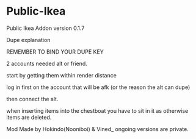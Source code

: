 # Public-Ikea
Public Ikea Addon version 0.1.7

Dupe explanation


REMEMBER TO BIND YOUR DUPE KEY

2 accounts needed alt or friend.

start by getting them within render distance

log in first on the account that will be afk (or the reason the alt can dupe) 

then connect the alt.

when inserting items into the chestboat you have to sit in it as otherwise items are deleted.


Mod Made by Hokindo(Nooniboi) & Vined_ ongoing versions are private.
